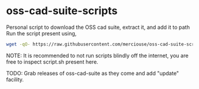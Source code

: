 # oss-cad-suite-scripts
Personal script to download the OSS cad suite, extract it, and add it to path
Run the script present using,
```bash
wget -qO- https://raw.githubusercontent.com/merciouse/oss-cad-suite-scripts/script.sh | bash
```
NOTE: It is recommended to not run scripts blindly off the internet, you are free to inspect script.sh present here.


TODO: Grab releases of oss-cad-suite as they come and add "update" facility.
